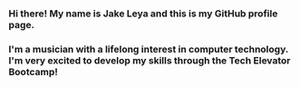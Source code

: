 ### Hi there! My name is Jake Leya and this is my GitHub profile page.
### I'm a musician with a lifelong interest in computer technology. I'm very excited to develop my skills through the Tech Elevator Bootcamp!

<!--
**jleya95/jleya95** is a ✨ _special_ ✨ repository because its `README.md` (this file) appears on your GitHub profile.

Here are some ideas to get you started:

- 🔭 I’m currently working on ...
- 🌱 I’m currently learning ...
- 👯 I’m looking to collaborate on ...
- 🤔 I’m looking for help with ...
- 💬 Ask me about ...
- 📫 How to reach me: ...
- 😄 Pronouns: ...
- ⚡ Fun fact: ...
-->
